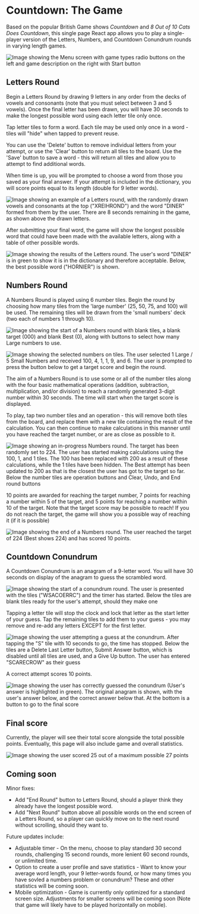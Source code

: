 # Countdown: The Game

Based on the popular British Game shows *Countdown* and *8 Out of 10 Cats Does Countdown*, this single page React app allows you to play a single-player version of the Letters, Numbers, and Countdown Conundrum rounds in varying length games.

![Image showing the Menu screen with game types radio buttons on the left and game description on the right with Start button](/images/Menu.png)

## Letters Round

Begin a Letters Round by drawing 9 letters in any order from the decks of vowels and consonants (note that you must select between 3 and 5 vowels). Once the final letter has been drawn, you will have 30 seconds to make the longest possible word using each letter tile only once.

Tap letter tiles to form a word. Each tile may be used only once in a word - tiles will "hide" when tapped to prevent reuse.

You can use the 'Delete' button to remove individual letters from your attempt, or use the 'Clear' button to return all tiles to the board. Use the 'Save' button to save a word - this will return all tiles and allow you to attempt to find additional words.

When time is up, you will be prompted to choose a word from those you saved as your final answer. If your attempt is included in the dictionary, you will score points equal to its length (double for 9 letter words).

![Image showing an example of a Letters round, with the randomly drawn vowels and consonants at the top ("XREIHROND") and the word "DINER" formed from them by the user. There are 8 seconds remaining in the game, as shown above the drawn letters.](/images/Letters.png)

After submitting your final word, the game will show the longest possible word that could have been made with the available letters, along with a table of other possible words.

![Image showing the results of the Letters round. The user's word "DINER" is in green to show it is in the dictionary and therefore acceptable. Below, the best possible word ("HORNIER") is shown.](/images/Letters-Results.png)

## Numbers Round

A Numbers Round is played using 6 number tiles. Begin the round by choosing how many tiles from the 'large number' (25, 50, 75, and 100) will be used. The remaining tiles will be drawn from the 'small numbers' deck (two each of numbers 1 through 10).

![Image showing the start of a Numbers round with blank tiles, a blank target (000) and blank Best (0), along with buttons to select how many Large numbers to use.](/images/Numbers-pre-selection.png)

![Image showing the selected numbers on tiles. The user selected 1 Large / 5 Small Numbers and received 100, 4, 1, 1, 9, and 6. The user is prompted to press the button below to get a target score and begin the round.](/images/Numbers-start.png)

The aim of a Numbers Round is to use some or all of the number tiles along with the four basic mathematical operations (addition, subtraction, multiplication, and/or division) to reach a randomly generated 3-digit number within 30 seconds. The time will start when the target score is displayed.

To play, tap two number tiles and an operation - this will remove both tiles from the board, and replace them with a new tile containing the result of the calculation. You can then continue to make calculations in this manner until you have reached the target number, or are as close as possible to it.

![Image showing an in-progress Numbers round. The target has been randomly set to 224. The user has started making calculations using the 100, 1, and 1 tiles. The 100 has been replaced with 200 as a result of these calculations, while the 1 tiles have been hidden. The Best attempt has been updated to 200 as that is the closest the user has got to the target so far. Below the number tiles are operation buttons and Clear, Undo, and End round buttons](/images/Numbers.png)

10 points are awarded for reaching the target number, 7 points for reaching a number within 5 of the target, and 5 points for reaching a number within 10 of the target. Note that the target score may be possible to reach! If you do not reach the target, the game will show you a possible way of reaching it (if it is possible)

![Image showing the end of a Numbers round. The user reached the target of 224 (Best shows 224) and has scored 10 points.](/images/Numbers-end.png)

## Countdown Conundrum

A Countdown Conundrum is an anagram of a 9-letter word. You will have 30 seconds on display of the anagram to guess the scrambled word.

![Image showing the start of a conundrum round. The user is presented with the tiles ("WSACOERRC") and the timer has started. Below the tiles are blank tiles ready for the user's attempt, should they make one](/images/Conundrum-start.png)

Tapping a letter tile will stop the clock and lock that letter as the start letter of your guess. Tap the remaining tiles to add them to your guess - you may remove and re-add any letters EXCEPT for the first letter.

![Image showing the user attempting a guess at the conundrum. After tapping the "S" tile with 10 seconds to go, the time has stopped. Below the tiles are a Delete Last Letter button, Submit Answer button, which is disabled until all tiles are used, and a Give Up button. The user has entered "SCARECROW" as their guess](/images/Conundrum-guess.png)

A correct attempt scores 10 points.

![Image showing the user has correctly guessed the conundrum (User's answer is highlighted in green). The original anagram is shown, with the user's answer below, and the correct answer below that. At the bottom is a button to go to the final score](/images/Conundrum-end.png)

## Final score

Currently, the player will see their total score alongside the total possible points. Eventually, this page will also include game and overall statistics.

![Image showing the user scored 25 out of a maximum possible 27 points](/images/Final-score.png)

## Coming soon

Minor fixes:
- Add "End Round" button to Letters Round, should a player think they already have the longest possible word.
- Add "Next Round" button above all possible words on the end screen of a Letters Round, so a player can quickly move on to the next round without scrolling, should they want to.

Future updates include:
- Adjustable timer - On the menu, choose to play standard 30 second rounds, challenging 15 second rounds, more lenient 60 second rounds, or unlimited time.
- Option to create a user profile and save statistics - Want to know your average word length, your 9 letter-words found, or how many times you have sovled a numbers problem or conundrum? These and other statistics will be coming soon.
- Mobile optimization - Game is currently only optimized for a standard screen size. Adjustments for smaller screens will be coming soon (Note that game will likely have to be played horizontally on mobile).

